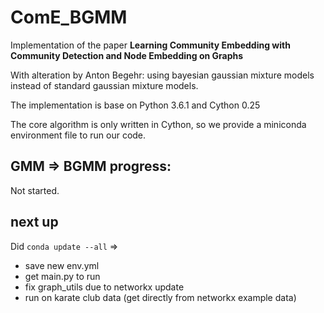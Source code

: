 # ComE_BGMM
Implementation of the paper 
**Learning Community Embedding with Community Detection and Node Embedding on Graphs**

With alteration by Anton Begehr: using bayesian gaussian mixture models instead of standard gaussian mixture models.

The implementation is base on Python 3.6.1 and Cython 0.25

The core algorithm is only written in Cython, so we provide a miniconda environment file to run our code. 

## GMM => BGMM progress:

Not started.

## next up

Did `conda update --all` =>
- save new env.yml
- get main.py to run
- fix graph_utils due to networkx update
- run on karate club data (get directly from networkx example data)
